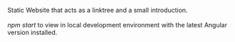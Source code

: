 Static Website that acts as a linktree and a small introduction.
<br>
<br>
*npm start* to view in local development environment with the latest Angular version installed.
